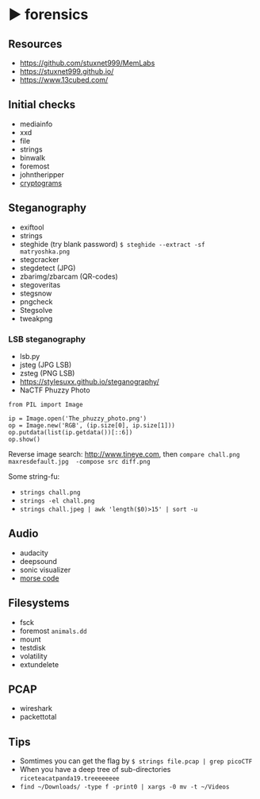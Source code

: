 # ► forensics
## Resources

- https://github.com/stuxnet999/MemLabs
- https://stuxnet999.github.io/
- https://www.13cubed.com/

## Initial checks

- mediainfo
- xxd
- file
- strings
- binwalk
- foremost
- johntheripper
- [cryptograms](https://quipqiup.com/)

## Steganography

- exiftool
- strings
- steghide (try blank password) `$ steghide --extract -sf matryoshka.png`
- stegcracker
- stegdetect (JPG)
- zbarimg/zbarcam (QR-codes)
- stegoveritas
- stegsnow
- pngcheck
- Stegsolve
- tweakpng

### LSB steganography

- lsb.py
- jsteg (JPG LSB)
- zsteg (PNG LSB)
- <https://stylesuxx.github.io/steganography/>
- NaCTF Phuzzy Photo

```
from PIL import Image

ip = Image.open('The_phuzzy_photo.png')
op = Image.new('RGB', (ip.size[0], ip.size[1]))
op.putdata(list(ip.getdata())[::6])
op.show()
```

Reverse image search: http://www.tineye.com, then `compare chall.png maxresdefault.jpg  -compose src diff.png`

Some string-fu:

- `strings chall.png`
- `strings -el chall.png`
- `strings chall.jpeg | awk 'length($0)>15' | sort -u`

## Audio

- audacity
- deepsound
- sonic visualizer
- [morse code](https://morsecode.scphillips.com/translator.html)

## Filesystems

- fsck
- foremost `animals.dd`
- mount
- testdisk
- volatility
- extundelete

## PCAP

- wireshark
- packettotal

## Tips

- Somtimes you can get the flag by `$ strings file.pcap | grep picoCTF`
- When you have a deep tree of sub-directories `riceteacatpanda19.treeeeeeee`
- `find ~/Downloads/ -type f -print0 | xargs -0 mv -t ~/Videos`
